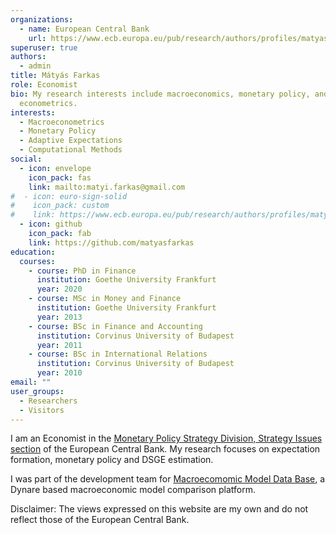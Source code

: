 ```yaml
---
organizations:
  - name: European Central Bank
    url: https://www.ecb.europa.eu/pub/research/authors/profiles/matyas-farkas.en.html
superuser: true
authors:
  - admin
title: Mátyás Farkas
role: Economist
bio: My research interests include macroeconomics, monetary policy, and
  econometrics.
interests:
  - Macroeconometrics
  - Monetary Policy
  - Adaptive Expectations
  - Computational Methods
social:
  - icon: envelope
    icon_pack: fas
    link: mailto:matyi.farkas@gmail.com
#  - icon: euro-sign-solid
#    icon_pack: custom
#    link: https://www.ecb.europa.eu/pub/research/authors/profiles/matyas-farkas.en.html
  - icon: github
    icon_pack: fab
    link: https://github.com/matyasfarkas
education:
  courses:
    - course: PhD in Finance
      institution: Goethe University Frankfurt
      year: 2020
    - course: MSc in Money and Finance
      institution: Goethe University Frankfurt
      year: 2013
    - course: BSc in Finance and Accounting
      institution: Corvinus University of Budapest
      year: 2011
    - course: BSc in International Relations
      institution: Corvinus University of Budapest
      year: 2010
email: ""
user_groups:
  - Researchers
  - Visitors
---
```


I am an Economist in the [Monetary Policy Strategy Division, Strategy Issues section](https://www.ecb.europa.eu/mopo/strategy/html/index.en.html) of the European Central Bank. My research focuses on expectation formation, monetary policy and DSGE estimation.

I was part of the development team for [Macroecomomic Model Data Base](https://www.macromodelbase.com/), a Dynare based macroeconomic model comparison platform.

Disclaimer: The views expressed on this website are my own and do not reflect those of the European Central Bank. 
